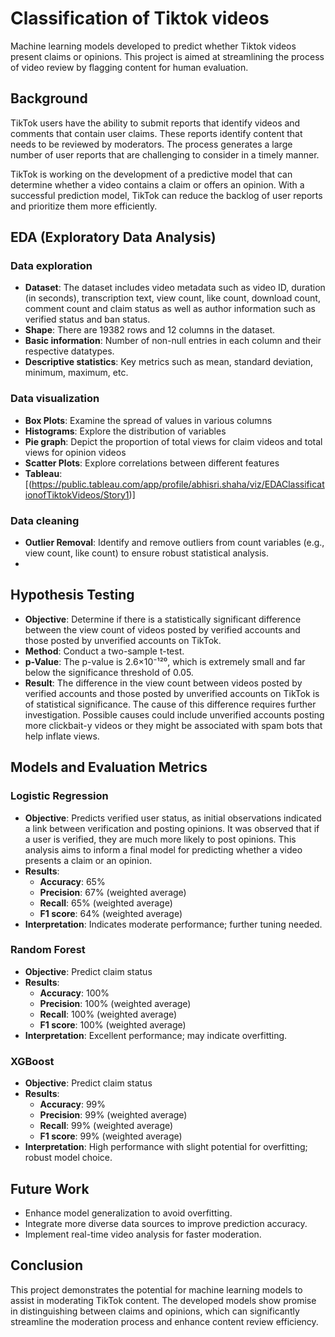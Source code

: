 
# Classification of Tiktok videos

Machine learning models developed to predict whether Tiktok videos present claims or opinions. This project is aimed at streamlining the process of video review by flagging content for human evaluation.


## Background
TikTok users have the ability to submit reports that identify videos and comments that contain user claims. These reports identify content that needs to be reviewed by moderators. The process generates a large number of user reports that are challenging to consider in a timely manner. 

TikTok is working on the development of a predictive model that can determine whether a video contains a claim or offers an opinion. With a successful prediction model, TikTok can reduce the backlog of user reports and prioritize them more efficiently.


## EDA (Exploratory Data Analysis)
### Data exploration
- **Dataset**: The dataset includes video metadata such as video ID, duration (in seconds), transcription text, view count, like count, download count, comment count and claim status as well as author information such as verified status and ban status.
- **Shape**: There are 19382 rows and 12 columns in the dataset.
- **Basic information**: Number of non-null entries in each column and their respective datatypes.
- **Descriptive statistics**: Key metrics such as mean, standard deviation, minimum, maximum, etc.

### Data visualization
- **Box Plots**: Examine the spread of values in various columns
- **Histograms**: Explore the distribution of variables
- **Pie graph**: Depict the proportion of total views for claim videos and total views for opinion videos
- **Scatter Plots**: Explore correlations between different features
- **Tableau**: [(https://public.tableau.com/app/profile/abhisri.shaha/viz/EDAClassificationofTiktokVideos/Story1)]

### Data cleaning 
- **Outlier Removal**: Identify and remove outliers from count variables (e.g., view count, like count) to ensure robust statistical analysis.
- 
## Hypothesis Testing
- **Objective**: Determine if there is a statistically significant difference between the view count of videos posted by verified accounts and those posted by unverified accounts on TikTok.
- **Method**: Conduct a two-sample t-test.
- **p-Value**: The p-value is 2.6×10⁻¹²⁰, which is extremely small and far below the significance threshold of 0.05.
- **Result**: The difference in the view count between videos posted by verified accounts and those posted by unverified accounts on TikTok is of statistical significance. The cause of this difference requires further investigation. Possible causes could include unverified accounts posting more clickbait-y videos or they might be associated with spam bots that help inflate views.


## Models and Evaluation Metrics

### Logistic Regression
- **Objective**: Predicts verified user status, as initial observations indicated a link between verification and posting opinions. It was observed that if a user is verified, they are much more likely to post opinions. This analysis aims to inform a final model for predicting whether a video presents a claim or an opinion.
- **Results**:
  - **Accuracy**: 65%
  - **Precision**: 67% (weighted average)
  - **Recall**: 65% (weighted average)
  - **F1 score**: 64% (weighted average)
- **Interpretation**: Indicates moderate performance; further tuning needed.

### Random Forest
- **Objective**: Predict claim status
- **Results**:
  - **Accuracy**: 100%
  - **Precision**: 100% (weighted average)
  - **Recall**: 100% (weighted average)
  - **F1 score**: 100% (weighted average)
- **Interpretation**: Excellent performance; may indicate overfitting.

### XGBoost
- **Objective**: Predict claim status
- **Results**:
  - **Accuracy**: 99%
  - **Precision**: 99% (weighted average)
  - **Recall**: 99% (weighted average)
  - **F1 score**: 99% (weighted average)
- **Interpretation**: High performance with slight potential for overfitting; robust model choice.

## Future Work
- Enhance model generalization to avoid overfitting.
- Integrate more diverse data sources to improve prediction accuracy.
- Implement real-time video analysis for faster moderation.
## Conclusion
This project demonstrates the potential for machine learning models to assist in moderating TikTok content. The developed models show promise in distinguishing between claims and opinions, which can significantly streamline the moderation process and enhance content review efficiency.
